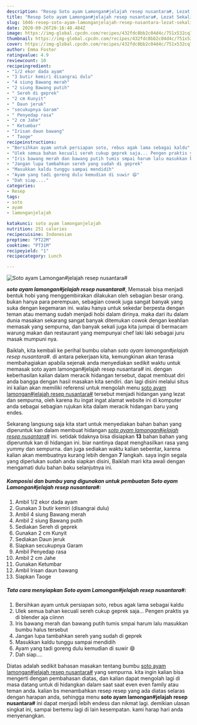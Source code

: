 ```yaml
---
description: "Resep Soto ayam Lamongan#jelajah resep nusantara#, Lezat Sekali"
title: "Resep Soto ayam Lamongan#jelajah resep nusantara#, Lezat Sekali"
slug: 1046-resep-soto-ayam-lamonganjelajah-resep-nusantara-lezat-sekali
date: 2020-09-26T20:16:48.484Z
image: https://img-global.cpcdn.com/recipes/432fdc8bb2c04d4c/751x532cq70/soto-ayam-lamonganjelajah-resep-nusantara-foto-resep-utama.jpg
thumbnail: https://img-global.cpcdn.com/recipes/432fdc8bb2c04d4c/751x532cq70/soto-ayam-lamonganjelajah-resep-nusantara-foto-resep-utama.jpg
cover: https://img-global.cpcdn.com/recipes/432fdc8bb2c04d4c/751x532cq70/soto-ayam-lamonganjelajah-resep-nusantara-foto-resep-utama.jpg
author: Emma Foster
ratingvalue: 4.9
reviewcount: 10
recipeingredient:
- "1/2 ekor dada ayam"
- "3 butir kemiri disangrai dulu"
- "4 siung Bawang merah"
- "2 siung Bawang putih"
- " Sereh di geprek"
- "2 cm Kunyit"
- " Daun jeruk"
- "secukupnya Garam"
- " Penyedap rasa"
- "2 cm Jahe"
- " Ketumbar"
- "Irisan daun bawang"
- " Taoge"
recipeinstructions:
- "Bersihkan ayam untuk persiapan soto, rebus agak lama sebagai kaldu"
- "Ulek semua bahan kecuali sereh cukup geprek saja... Pengen praktis ya di blender aja ciinnn"
- "Iris bawang merah dan bawang putih tumis smpai harum lalu masukkan bumbu halus tersebut"
- "Jangan lupa tambahkan sereh yang sudah di geprek"
- "Masukkan kaldu tunggu sampai mendidih"
- "Ayam yang tadi goreng dulu kemudian di suwir 😄"
- "Dah siap...."
categories:
- Resep
tags:
- soto
- ayam
- lamonganjelajah

katakunci: soto ayam lamonganjelajah 
nutrition: 251 calories
recipecuisine: Indonesian
preptime: "PT22M"
cooktime: "PT31M"
recipeyield: "1"
recipecategory: Lunch

---
```



![Soto ayam Lamongan#jelajah resep nusantara#](https://img-global.cpcdn.com/recipes/432fdc8bb2c04d4c/751x532cq70/soto-ayam-lamonganjelajah-resep-nusantara-foto-resep-utama.jpg)

<b><i>soto ayam lamongan#jelajah resep nusantara#</i></b>, Memasak bisa menjadi bentuk hobi yang menggembirakan dilakukan oleh sebagian besar orang. bukan hanya para perempuan, sebagian cowok juga sangat banyak yang suka dengan kegemaran ini. walau hanya untuk sekedar berpesta dengan teman atau memang sudah menjadi hobi dalam dirinya. maka dari itu dalam dunia masakan sekarang sangat banyak ditemukan cowok dengan keahlian memasak yang sempurna, dan banyak sekali juga kita jumpai di bermacam warung makan dan restaurant yang mempunyai chef laki laki sebagai juru masak mumpuni nya.

Baiklah, kita kembali ke perihal bumbu olahan <i>soto ayam lamongan#jelajah resep nusantara#</i>. di antara pekerjaan kita, kemungkinan akan terasa membahagiakan apabila sejenak anda menyediakan sedikit waktu untuk memasak soto ayam lamongan#jelajah resep nusantara# ini. dengan keberhasilan kalian dalam meracik hidangan tersebut, dapat membuat diri anda bangga dengan hasil masakan kita sendiri. dan lagi disini melalui situs ini kalian akan memiliki referensi untuk mengolah menu <u>soto ayam lamongan#jelajah resep nusantara#</u> tersebut menjadi hidangan yang lezat dan sempurna, oleh karena itu ingat ingat alamat website ini di komputer anda sebagai sebagian rujukan kita dalam meracik hidangan baru yang endes.




Sekarang langsung saja kita start untuk menyediakan bahan bahan yang diperuntuk kan dalam membuat hidangan <u><i>soto ayam lamongan#jelajah resep nusantara#</i></u> ini. setidak tidaknya bisa disiapkan <b>13</b> bahan bahan yang diperuntuk kan di hidangan ini. biar nantinya dapat menghasilkan rasa yang yummy dan sempurna. dan juga sediakan waktu kalian sebentar, karena kalian akan membuatnya kurang lebih dengan <b>7</b> langkah. saya ingin segala yang diperlukan sudah anda siapkan disini, Baiklah mari kita awali dengan mengamati dulu bahan baku selanjutnya ini.

<!--inarticleads1-->

##### Komposisi dan bumbu yang digunakan untuk pembuatan Soto ayam Lamongan#jelajah resep nusantara#:

1. Ambil 1/2 ekor dada ayam
1. Gunakan 3 butir kemiri (disangrai dulu)
1. Ambil 4 siung Bawang merah
1. Ambil 2 siung Bawang putih
1. Sediakan  Sereh di geprek
1. Gunakan 2 cm Kunyit
1. Sediakan  Daun jeruk
1. Siapkan secukupnya Garam
1. Ambil  Penyedap rasa
1. Ambil 2 cm Jahe
1. Gunakan  Ketumbar
1. Ambil Irisan daun bawang
1. Siapkan  Taoge




<!--inarticleads2-->

##### Tata cara menyiapkan Soto ayam Lamongan#jelajah resep nusantara#:

1. Bersihkan ayam untuk persiapan soto, rebus agak lama sebagai kaldu
1. Ulek semua bahan kecuali sereh cukup geprek saja... Pengen praktis ya di blender aja ciinnn
1. Iris bawang merah dan bawang putih tumis smpai harum lalu masukkan bumbu halus tersebut
1. Jangan lupa tambahkan sereh yang sudah di geprek
1. Masukkan kaldu tunggu sampai mendidih
1. Ayam yang tadi goreng dulu kemudian di suwir 😄
1. Dah siap....




Diatas adalah sedikit bahasan masakan tentang bumbu <u>soto ayam lamongan#jelajah resep nusantara#</u> yang sempurna. kita ingin kalian bisa mengerti dengan pembahasan diatas, dan kalian dapat mengolah lagi di masa datang untuk di hidangkan dalam saat saat even even family atau teman anda. kalian bs menambahkan resep resep yang ada diatas selaras dengan harapan anda, sehingga menu <b>soto ayam lamongan#jelajah resep nusantara#</b> ini dapat menjadi lebih endess dan nikmat lagi. demikian ulasan singkat ini, sampai bertemu lagi di lain kesempatan. kami harap hari anda menyenangkan.
